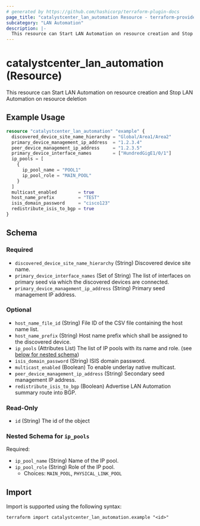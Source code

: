 ```yaml
---
# generated by https://github.com/hashicorp/terraform-plugin-docs
page_title: "catalystcenter_lan_automation Resource - terraform-provider-catalystcenter"
subcategory: "LAN Automation"
description: |-
  This resource can Start LAN Automation on resource creation and Stop LAN Automation on resource deletion
---
```


# catalystcenter_lan_automation (Resource)

This resource can Start LAN Automation on resource creation and Stop LAN Automation on resource deletion

## Example Usage

```terraform
resource "catalystcenter_lan_automation" "example" {
  discovered_device_site_name_hierarchy = "Global/Area1/Area2"
  primary_device_management_ip_address  = "1.2.3.4"
  peer_device_management_ip_address     = "1.2.3.5"
  primary_device_interface_names        = ["HundredGigE1/0/1"]
  ip_pools = [
    {
      ip_pool_name = "POOL1"
      ip_pool_role = "MAIN_POOL"
    }
  ]
  multicast_enabled        = true
  host_name_prefix         = "TEST"
  isis_domain_password     = "cisco123"
  redistribute_isis_to_bgp = true
}
```

<!-- schema generated by tfplugindocs -->
## Schema

### Required

- `discovered_device_site_name_hierarchy` (String) Discovered device site name.
- `primary_device_interface_names` (Set of String) The list of interfaces on primary seed via which the discovered devices are connected.
- `primary_device_management_ip_address` (String) Primary seed management IP address.

### Optional

- `host_name_file_id` (String) File ID of the CSV file containing the host name list.
- `host_name_prefix` (String) Host name prefix which shall be assigned to the discovered device.
- `ip_pools` (Attributes List) The list of IP pools with its name and role. (see [below for nested schema](#nestedatt--ip_pools))
- `isis_domain_password` (String) ISIS domain password.
- `multicast_enabled` (Boolean) To enable underlay native multicast.
- `peer_device_management_ip_address` (String) Secondary seed management IP address.
- `redistribute_isis_to_bgp` (Boolean) Advertise LAN Automation summary route into BGP.

### Read-Only

- `id` (String) The id of the object

<a id="nestedatt--ip_pools"></a>
### Nested Schema for `ip_pools`

Required:

- `ip_pool_name` (String) Name of the IP pool.
- `ip_pool_role` (String) Role of the IP pool.
  - Choices: `MAIN_POOL`, `PHYSICAL_LINK_POOL`

## Import

Import is supported using the following syntax:

```shell
terraform import catalystcenter_lan_automation.example "<id>"
```
